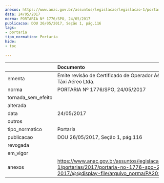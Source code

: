 ```yaml
---
anexos: https://www.anac.gov.br/assuntos/legislacao/legislacao-1/portarias/2017/portaria-no-1776-spo-24-05-2017/@@display-file/arquivo_norma/PA2017-1776.pdf
data: 24/05/2017
norma: PORTARIA Nº 1776/SPO, 24/05/2017
publicacao: DOU 26/05/2017, Seção 1, pág.116
tags:
- portaria
tipo_normatico: Portaria
hide: 
- toc 
 
---
```


|                    | Documento                                                                                                                                            |
|:-------------------|:-----------------------------------------------------------------------------------------------------------------------------------------------------|
| ementa             | Emite revisão de Certificado de Operador Aéreo - Two Táxi Aéreo Ltda.                                                                                |
| norma              | PORTARIA Nº 1776/SPO, 24/05/2017                                                                                                                     |
| tornada_sem_efeito |                                                                                                                                                      |
| alterada           |                                                                                                                                                      |
| data               | 24/05/2017                                                                                                                                           |
| outros             |                                                                                                                                                      |
| tipo_normatico     | Portaria                                                                                                                                             |
| publicacao         | DOU 26/05/2017, Seção 1, pág.116                                                                                                                     |
| revogada           |                                                                                                                                                      |
| em_vigor           |                                                                                                                                                      |
| anexos             | https://www.anac.gov.br/assuntos/legislacao/legislacao-1/portarias/2017/portaria-no-1776-spo-24-05-2017/@@display-file/arquivo_norma/PA2017-1776.pdf |
